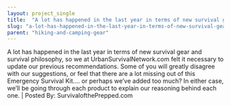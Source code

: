 ```yaml
---
layout: project_single
title:  "A lot has happened in the last year in terms of new survival gear and survival philosophy, so we at UrbanSurvivalNetwork.com felt it necessary to update our previous recommendations. Some of you will greatly disagree with our suggestions, or feel tha"
slug: "a-lot-has-happened-in-the-last-year-in-terms-of-new-survival-gear-and"
parent: "hiking-and-camping-gear"
---
```

A lot has happened in the last year in terms of new survival gear and survival philosophy, so we at UrbanSurvivalNetwork.com felt it necessary to update our previous recommendations. Some of you will greatly disagree with our suggestions, or feel that there are a lot missing out of this Emergency Survival Kit…. or perhaps we’ve added too much? In either case, we’ll be going through each product to explain our reasoning behind each one. | Posted By: SurvivalofthePrepped.com